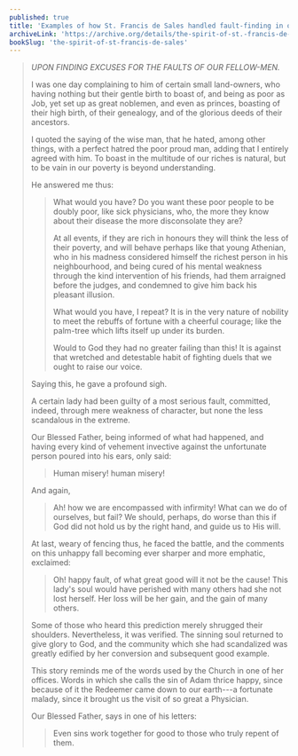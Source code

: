 ```yaml
---
published: true
title: 'Examples of how St. Francis de Sales handled fault-finding in others'
archiveLink: 'https://archive.org/details/the-spirit-of-st.-francis-de-sales/page/84?view=theater'
bookSlug: 'the-spirit-of-st-francis-de-sales'
---
```


> *UPON FINDING EXCUSES FOR THE FAULTS OF OUR FELLOW-MEN.*
> 
> I was one day complaining to him of certain small land-owners, who having nothing but their gentle birth to boast of, and being as poor as Job, yet set up as great noblemen, and even as princes, boasting of their high birth, of their genealogy, and of the glorious deeds of their ancestors.
> 
> I quoted the saying of the wise man, that he hated, among other things, with a perfect hatred the poor proud man, adding that I entirely agreed with him. To boast in the multitude of our riches is natural, but to be vain in our poverty is beyond understanding.
> 
> He answered me thus:
> 
>> What would you have? Do you want these poor people to be doubly poor, like sick physicians, who, the more they know about their disease the more disconsolate they are?
>>
>> At all events, if they are rich in honours they will think the less of their poverty, and will behave perhaps like that young Athenian, who in his madness considered himself the richest person in his neighbourhood, and being cured of his mental weakness through the kind intervention of his friends, had them arraigned before the judges, and condemned to give him back his pleasant illusion.
>>
>> What would you have, I repeat? It is in the very nature of nobility to meet the rebuffs of fortune with a cheerful courage; like the palm-tree which lifts itself up under its burden.
>>
>> Would to God they had no greater failing than this! It is against that wretched and detestable habit of fighting duels that we ought to raise our voice.
>
> Saying this, he gave a profound sigh.
> 
> A certain lady had been guilty of a most serious fault, committed, indeed, through mere weakness of character, but none the less scandalous in the extreme.
> 
> Our Blessed Father, being informed of what had happened, and having every kind of vehement invective against the unfortunate person poured into his ears, only said:
> 
>> Human misery! human misery!
>
> And again,
> 
>> Ah! how we are encompassed with infirmity! What can we do of ourselves, but fail? We should, perhaps, do worse than this if God did not hold us by the right hand, and guide us to His will.
> 
> At last, weary of fencing thus, he faced the battle, and the comments on this unhappy fall becoming ever sharper and more emphatic, exclaimed:
> 
>> Oh! happy fault, of what great good will it not be the cause! This lady's soul would have perished with many others had she not lost herself. Her loss will be her gain, and the gain of many others.
> 
> Some of those who heard this prediction merely shrugged their shoulders. Nevertheless, it was verified. The sinning soul returned to give glory to God, and the community which she had scandalized was greatly edified by her conversion and subsequent good example.
> 
> This story reminds me of the words used by the Church in one of her offices. Words in which she calls the sin of Adam thrice happy, since because of it the Redeemer came down to our earth---a fortunate malady, since it brought us the visit of so great a Physician.
> 
> Our Blessed Father, says in one of his letters:
> 
>> Even sins work together for good to those who truly repent of them.